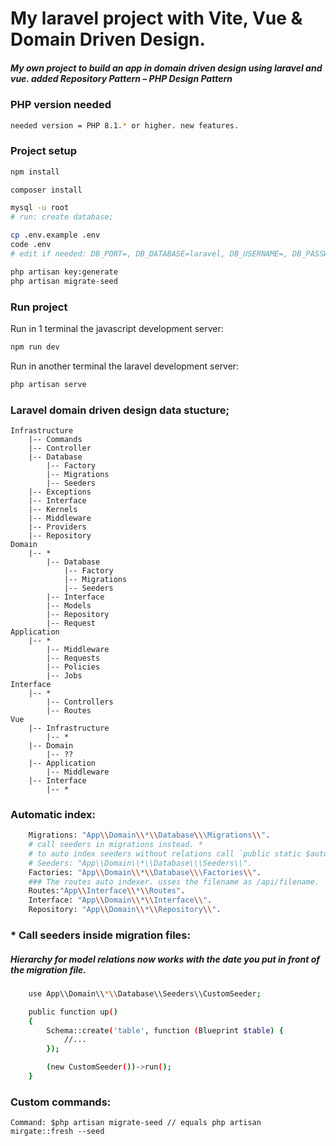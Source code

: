# My laravel project with Vite, Vue & Domain Driven Design.

##### My own project to build an app in domain driven design using laravel and vue. added Repository Pattern – PHP Design Pattern

### PHP version needed

```sh
needed version = PHP 8.1.* or higher. new features.
```

### Project setup

```sh
npm install

composer install

mysql -u root
# run: create database;

cp .env.example .env
code .env
# edit if needed: DB_PORT=, DB_DATABASE=laravel, DB_USERNAME=, DB_PASSWORD=

php artisan key:generate
php artisan migrate-seed
```

### Run project

Run in 1 terminal the javascript development server:

```sh
npm run dev
```

Run in another terminal the laravel development server:

```sh
php artisan serve
```

### Laravel domain driven design data stucture;

    Infrastructure
        |-- Commands
        |-- Controller
        |-- Database
            |-- Factory
            |-- Migrations
            |-- Seeders
        |-- Exceptions
        |-- Interface
        |-- Kernels
        |-- Middleware
        |-- Providers
        |-- Repository
    Domain
        |-- *
            |-- Database
                |-- Factory
                |-- Migrations
                |-- Seeders
            |-- Interface
            |-- Models
            |-- Repository
            |-- Request
    Application
        |-- *
            |-- Middleware
            |-- Requests
            |-- Policies
            |-- Jobs
    Interface
        |-- *
            |-- Controllers
            |-- Routes
    Vue
        |-- Infrastructure
            |-- *
        |-- Domain
            |-- ??
        |-- Application
            |-- Middleware
        |-- Interface
            |-- *

### Automatic index:

```sh
    Migrations: "App\\Domain\\*\\Database\\\Migrations\\".
    # call seeders in migrations instead. *
    # to auto index seeders without relations call `public static $autoIndex = true;` inside seeder file.
    # Seeders: "App\\Domain\\*\\Database\\\Seeders\\".
    Factories: "App\\Domain\\*\\Database\\\Factories\\".
    ### The routes auto indexer. usses the filename as /api/filename.
    Routes:"App\\Interface\\*\\Routes".
    Interface: "App\\Domain\\*\\Interface\\".
    Repository: "App\\Domain\\*\\Repository\\".
```

### \* Call seeders inside migration files:

##### Hierarchy for model relations now works with the date you put in front of the migration file.

```sh
    use App\\Domain\\*\\Database\\Seeders\\CustomSeeder;

    public function up()
    {
        Schema::create('table', function (Blueprint $table) {
            //...
        });

        (new CustomSeeder())->run();
    }
```

### Custom commands:

    Command: $php artisan migrate-seed // equals php artisan mirgate::fresh --seed

